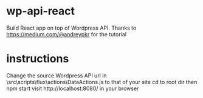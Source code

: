 # wp-api-react
Build React app on top of Wordpress API. Thanks to https://medium.com/@andreypkr for the tutorial

# instructions
Change the source Wordpress API url in \src\scripts\flux\actions\DataActions.js to that of your site
cd to root dir then npm start
visit http://localhost:8080/ in your browser



